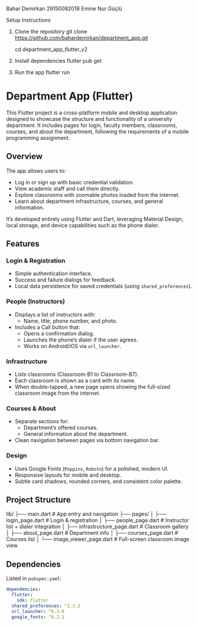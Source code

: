 Bahar Demirkan 29150082018
Emine Nur Güçlü 

Setup Instructions
1. Clone the repository
   git clone https://github.com/bahardemirkan/department_app.git
   
   cd department_app_flutter_v2

2. Install dependencies
   flutter pub get

3. Run the app
   flutter run

# Department App (Flutter)

This Flutter project is a cross-platform mobile and desktop application designed to showcase the structure and functionality of a university department. It includes pages for login, faculty members, classrooms, courses, and about the department, following the requirements of a mobile programming assignment.

## Overview

The app allows users to:
- Log in or sign up with basic credential validation.
- View academic staff and call them directly.
- Explore classrooms with zoomable photos loaded from the internet.
- Learn about department infrastructure, courses, and general information.

It’s developed entirely using Flutter and Dart, leveraging Material Design, local storage, and device capabilities such as the phone dialer.

## Features

### Login & Registration
- Simple authentication interface.
- Success and failure dialogs for feedback.
- Local data persistence for saved credentials (using `shared_preferences`).

### People (Instructors)
- Displays a list of instructors with:
    - Name, title, phone number, and photo.
- Includes a Call button that:
    - Opens a confirmation dialog.
    - Launches the phone’s dialer if the user agrees.
    - Works on Android/iOS via `url_launcher`.

### Infrastructure
- Lists classrooms (Classroom-B1 to Classroom-B7).
- Each classroom is shown as a card with its name.
- When double-tapped, a new page opens showing the full-sized classroom image from the internet.

### Courses & About
- Separate sections for:
    - Department’s offered courses.
    - General information about the department.
- Clean navigation between pages via bottom navigation bar.

### Design
- Uses Google Fonts (`Poppins`, `Roboto`) for a polished, modern UI.
- Responsive layouts for mobile and desktop.
- Subtle card shadows, rounded corners, and consistent color palette.

## Project Structure
lib/
├── main.dart # App entry and navigation
├── pages/
│ ├── login_page.dart # Login & registration
│ ├── people_page.dart # Instructor list + dialer integration
│ ├── infrastructure_page.dart # Classroom gallery
│ ├── about_page.dart # Department info
│ ├── courses_page.dart # Courses list
│ └── image_viewer_page.dart # Full-screen classroom image view

## Dependencies

Listed in `pubspec.yaml`:

```yaml
dependencies:
  flutter:
    sdk: flutter
  shared_preferences: ^2.3.2
  url_launcher: ^6.3.0
  google_fonts: ^6.2.1



